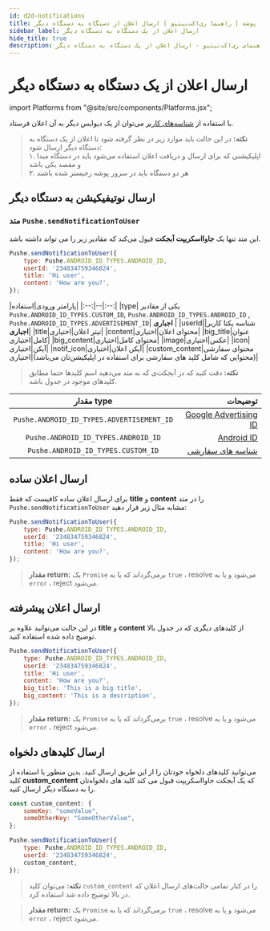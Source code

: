 ```yaml
---
id: d2d-notifications
title: پوشه | راهنما ری‌اکت‌نیتیو | ارسال اعلان از دستگاه به دستگاه دیگر
sidebar_label: ارسال اعلان از یک دستگاه به دستگاه دیگر
hide_title: true
description: راهنمای ری‌اکت‌نیتیو - ارسال اعلان از یک دستگاه به دستگاه دیگر
---
```


# ارسال اعلان از یک دستگاه به دستگاه دیگر

import Platforms from "@site/src/components/Platforms.jsx";

با استفاده‌ از [شناسه‌های کاربر](/docs/react-native/user-unique-ids#دریافت-شناسه-یکتا-کاربر) می‌توان از یک دیوایس دیگر به آن اعلان فرستاد.

> **نکته:** در این حالت باید موارد زیر در نظر گرفته شود تا اعلان از یک دستگاه به دستگاه دیگر ارسال شود:        
۱. اپلیکیشنی که برای ارسال و دریافت اعلان استفاده می‌شود باید در دستگاه مبدا و مقصد یکی باشد    
۲. هر دو دستگاه باید در سرور پوشه رجیستر شده باشند


## ارسال نوتیفیکیشن به دستگاه دیگر

### متد ```Pushe.sendNotificationToUser```

<Platforms android/>

این متد تنها یک **جاوااسکریپت آبجکت** قبول می‌کند که مقادیر زیر را می تواند داشته باشد.

```js
Pushe.sendNotificationToUser({
    type: Pushe.ANDROID_ID_TYPES.ANDROID_ID,
    userId: '234834759346824',
    title: 'Hi user',
    content: 'How are you?',
});
```

|پارامتر ورودی|استفاده|
|:--:|--|:--:|
|type| یکی از مقادیر ```Pushe.ANDROID_ID_TYPES.CUSTOM_ID```, ```Pushe.ANDROID_ID_TYPES.ANDROID_ID``` , ```Pushe.ANDROID_ID_TYPES.ADVERTISEMENT_ID```| **اجباری** |
|userId|شناسه یکتا کاربر| **اجباری**|
|title|تیتر اعلان|اختیاری|
|content|محتوای اعلان|اختیاری|
|big_title|عنوان کامل|اختیاری|
|big_content|محتوای کامل|اختیاری|
|image|عکس|اختیاری|
|icon|آیکن|اختیاری|
|notif_icon|آیکن اعلان|اختیاری|
|custom_content|محتوای سفارشی (محتوایی که شامل کلید های سفارشی برای استفاده در اپلیکیشن‌تان می‌باشد)|اختیاری|

> **نکته:** دقت کنید که در آبجکت‌ی که به متد می‌دهید اسم کلیدها حتما مطابق کلیدهای موجود در جدول باشد.

|مقدار type|توضیحات|
|:--:|--:|
|```Pushe.ANDROID_ID_TYPES.ADVERTISEMENT_ID```| [ Google Advertising ID	](/docs/react-native/user-unique-ids#متد-pushegetgoogleadvertisingid) |
|```Pushe.ANDROID_ID_TYPES.ANDROID_ID```| [ Android ID		](/docs/react-native/user-unique-ids#متد-pushegetandroidid) |
|```Pushe.ANDROID_ID_TYPES.CUSTOM_ID```| [	شناسه های سفارشی	](/docs/react-native/user-unique-ids#دریافت-مقدار-شناسههای-سفارشی) |

## ارسال اعلان ساده

برای ارسال اعلان ساده کافیست که فقط **title** و **content** را در متد ```Pushe.sendNotificationToUser``` مشابه مثال زیر قرار دهید:

```js
Pushe.sendNotificationToUser({
    type: Pushe.ANDROID_ID_TYPES.ANDROID_ID,
    userId: '234834759346824',
    title: 'Hi user',
    content: 'How are you?',
});
```

> **مقدار return:** یک ```Promise``` برمی‌گرداند که یا به ```true``` ، resolve می‌شود و یا به ```error``` ، reject می‌شود.

## ارسال اعلان پیشرفته

در این حالت می‌توانید علاوه بر **title** و **content** از کلید‌های دیگری که در جدول بالا توضیح داده شده استفاده کنید.

```js
Pushe.sendNotificationToUser({
    type: Pushe.ANDROID_ID_TYPES.ANDROID_ID,
    userId: '234834759346824',
    title: 'Hi user',
    content: 'How are you?',
    big_title: 'This is a big title',
    big_content: 'This is a description',
});
```

> **مقدار return:** یک ```Promise``` برمی‌گرداند که یا به ```true``` ، resolve می‌شود و یا به ```error``` ، reject می‌شود.

## ارسال کلید‌های دلخواه

می‌توانید کلید‌های دلخواه خودتان را از این طریق ارسال کنید. بدین منظور با استفاده از کلید **custom_content** که یک آبجکت جاوااسکریپت قبول می کند کلید های دلخواه‌تان را به دستگاه دیگر ارسال کنید.

```js
const custom_content: {
    someKey: "someValue",
    someOtherKey: "SomeOtherValue",
};

Pushe.sendNotificationToUser({
    type: Pushe.ANDROID_ID_TYPES.ANDROID_ID,
    userId: '234834759346824',
    custom_content,
});
```

> **نکته:** می‌توان کلید ```custom_content``` را در کنار تمامی حالت‌های ارسال اعلان که در بالا توضیح داده شد استفاده کرد.

> **مقدار return:** یک ```Promise``` برمی‌گرداند که یا به ```true``` ، resolve می‌شود و یا به ```error``` ، reject می‌شود.